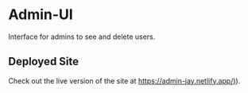 # Admin-UI
Interface for admins to see and delete users.
## Deployed Site

Check out the live version of the site at [https://admin-jay.netlify.app/)](https://admin-jay.netlify.app/)).
